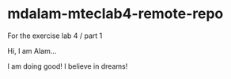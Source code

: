 # mdalam-mteclab4-remote-repo
For the exercise lab 4 / part 1

Hi, I am Alam...

I am doing good!
I believe in dreams!
